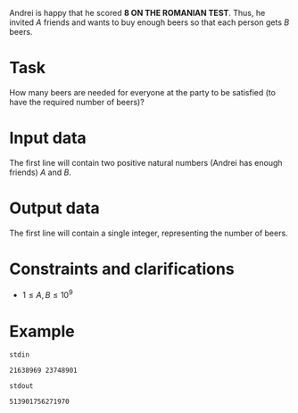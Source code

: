 
Andrei is happy that he scored **8 ON THE ROMANIAN TEST**. Thus, he invited $A$ friends and wants to buy enough beers so that each person gets $B$ beers.

# Task

How many beers are needed for everyone at the party to be satisfied (to have the required number of beers)?

# Input data

The first line will contain two positive natural numbers (Andrei has enough friends) $A$ and $B$.

# Output data

The first line will contain a single integer, representing the number of beers.

# Constraints and clarifications

* $1 \leq A, B \leq 10^9$

# Example

`stdin`
```
21638969 23748901
```

`stdout`
```
513901756271970
```
